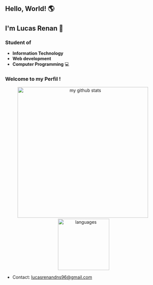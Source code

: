 ## Hello, World!  🌎 
## I'm Lucas Renan  👋 
### Student of 
* **Information Technology** 
* **Web development** 
* **Computer Programming**   💻
### Welcome to my Perfil !


<a align="center">
    <p align="center">
    <img src="https://github-readme-stats.vercel.app/api?username=lucasrenandns&theme=blue-green" alt="my github stats" width="420"/>&nbsp;<img src="https://github-readme-stats.vercel.app/api/top-langs/?username=lucasrenandns&layout=compact&theme=blue-green" alt="languages" height="165">
    </p>
</a>

* Contact: lucasrenandns96@gmail.com

